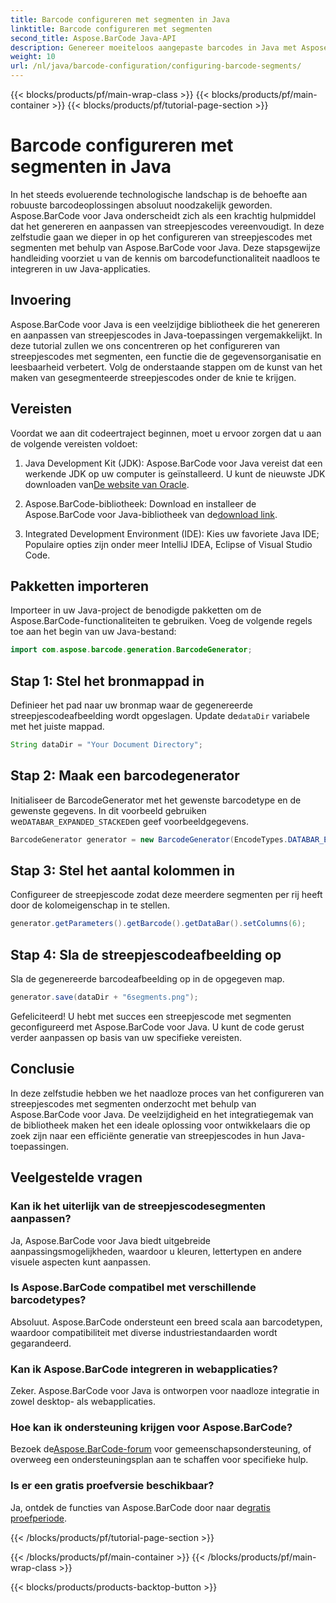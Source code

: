 ```yaml
---
title: Barcode configureren met segmenten in Java
linktitle: Barcode configureren met segmenten
second_title: Aspose.BarCode Java-API
description: Genereer moeiteloos aangepaste barcodes in Java met Aspose.BarCode. Veelzijdig, efficiënt en ontwikkelaarsvriendelijk.
weight: 10
url: /nl/java/barcode-configuration/configuring-barcode-segments/
---
```


{{< blocks/products/pf/main-wrap-class >}}
{{< blocks/products/pf/main-container >}}
{{< blocks/products/pf/tutorial-page-section >}}

# Barcode configureren met segmenten in Java


In het steeds evoluerende technologische landschap is de behoefte aan robuuste barcodeoplossingen absoluut noodzakelijk geworden. Aspose.BarCode voor Java onderscheidt zich als een krachtig hulpmiddel dat het genereren en aanpassen van streepjescodes vereenvoudigt. In deze zelfstudie gaan we dieper in op het configureren van streepjescodes met segmenten met behulp van Aspose.BarCode voor Java. Deze stapsgewijze handleiding voorziet u van de kennis om barcodefunctionaliteit naadloos te integreren in uw Java-applicaties.

## Invoering

Aspose.BarCode voor Java is een veelzijdige bibliotheek die het genereren en aanpassen van streepjescodes in Java-toepassingen vergemakkelijkt. In deze tutorial zullen we ons concentreren op het configureren van streepjescodes met segmenten, een functie die de gegevensorganisatie en leesbaarheid verbetert. Volg de onderstaande stappen om de kunst van het maken van gesegmenteerde streepjescodes onder de knie te krijgen.

## Vereisten

Voordat we aan dit codeertraject beginnen, moet u ervoor zorgen dat u aan de volgende vereisten voldoet:

1.  Java Development Kit (JDK): Aspose.BarCode voor Java vereist dat een werkende JDK op uw computer is geïnstalleerd. U kunt de nieuwste JDK downloaden van[De website van Oracle](https://www.oracle.com/java/technologies/javase-downloads.html).

2.  Aspose.BarCode-bibliotheek: Download en installeer de Aspose.BarCode voor Java-bibliotheek van de[download link](https://releases.aspose.com/barcode/java/).

3. Integrated Development Environment (IDE): Kies uw favoriete Java IDE; Populaire opties zijn onder meer IntelliJ IDEA, Eclipse of Visual Studio Code.

## Pakketten importeren

Importeer in uw Java-project de benodigde pakketten om de Aspose.BarCode-functionaliteiten te gebruiken. Voeg de volgende regels toe aan het begin van uw Java-bestand:

```java
import com.aspose.barcode.generation.BarcodeGenerator;
```

## Stap 1: Stel het bronmappad in

 Definieer het pad naar uw bronmap waar de gegenereerde streepjescodeafbeelding wordt opgeslagen. Update de`dataDir` variabele met het juiste mappad.

```java
String dataDir = "Your Document Directory";
```

## Stap 2: Maak een barcodegenerator

 Initialiseer de BarcodeGenerator met het gewenste barcodetype en de gewenste gegevens. In dit voorbeeld gebruiken we`DATABAR_EXPANDED_STACKED`en geef voorbeeldgegevens.

```java
BarcodeGenerator generator = new BarcodeGenerator(EncodeTypes.DATABAR_EXPANDED_STACKED, "(01)98898765432106(3202)012345(15)991231");
```

## Stap 3: Stel het aantal kolommen in

Configureer de streepjescode zodat deze meerdere segmenten per rij heeft door de kolomeigenschap in te stellen.

```java
generator.getParameters().getBarcode().getDataBar().setColumns(6);
```

## Stap 4: Sla de streepjescodeafbeelding op

Sla de gegenereerde barcodeafbeelding op in de opgegeven map.

```java
generator.save(dataDir + "6segments.png");
```

Gefeliciteerd! U hebt met succes een streepjescode met segmenten geconfigureerd met Aspose.BarCode voor Java. U kunt de code gerust verder aanpassen op basis van uw specifieke vereisten.

## Conclusie

In deze zelfstudie hebben we het naadloze proces van het configureren van streepjescodes met segmenten onderzocht met behulp van Aspose.BarCode voor Java. De veelzijdigheid en het integratiegemak van de bibliotheek maken het een ideale oplossing voor ontwikkelaars die op zoek zijn naar een efficiënte generatie van streepjescodes in hun Java-toepassingen.

## Veelgestelde vragen

### Kan ik het uiterlijk van de streepjescodesegmenten aanpassen?
Ja, Aspose.BarCode voor Java biedt uitgebreide aanpassingsmogelijkheden, waardoor u kleuren, lettertypen en andere visuele aspecten kunt aanpassen.

### Is Aspose.BarCode compatibel met verschillende barcodetypes?
Absoluut. Aspose.BarCode ondersteunt een breed scala aan barcodetypen, waardoor compatibiliteit met diverse industriestandaarden wordt gegarandeerd.

### Kan ik Aspose.BarCode integreren in webapplicaties?
Zeker. Aspose.BarCode voor Java is ontworpen voor naadloze integratie in zowel desktop- als webapplicaties.

### Hoe kan ik ondersteuning krijgen voor Aspose.BarCode?
 Bezoek de[Aspose.BarCode-forum](https://forum.aspose.com/c/barcode/13) voor gemeenschapsondersteuning, of overweeg een ondersteuningsplan aan te schaffen voor specifieke hulp.

### Is er een gratis proefversie beschikbaar?
 Ja, ontdek de functies van Aspose.BarCode door naar de[gratis proefperiode](https://releases.aspose.com/).

{{< /blocks/products/pf/tutorial-page-section >}}

{{< /blocks/products/pf/main-container >}}
{{< /blocks/products/pf/main-wrap-class >}}

{{< blocks/products/products-backtop-button >}}
